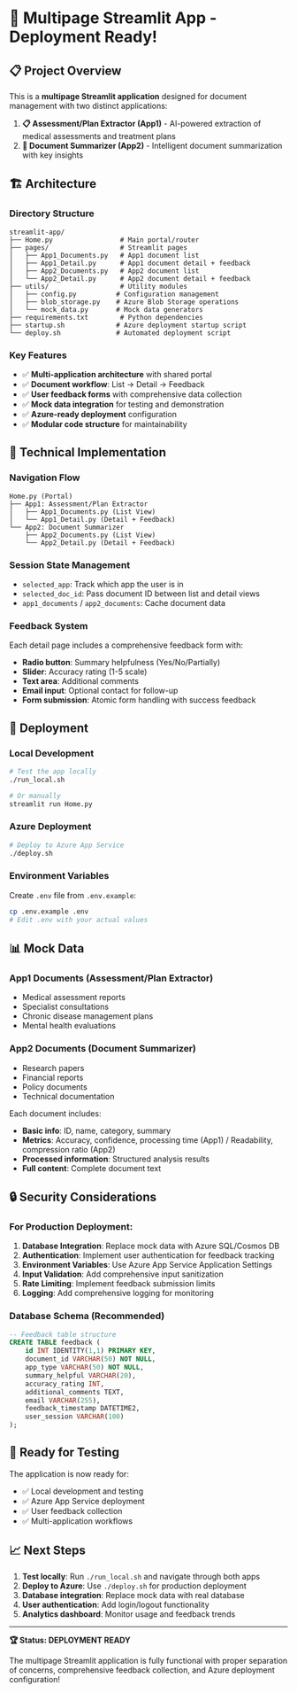 # 🚀 Multipage Streamlit App - Deployment Ready!

## 📋 Project Overview

This is a **multipage Streamlit application** designed for document management with two distinct applications:

1. **📋 Assessment/Plan Extractor (App1)** - AI-powered extraction of medical assessments and treatment plans
2. **📄 Document Summarizer (App2)** - Intelligent document summarization with key insights

## 🏗️ Architecture

### Directory Structure
```
streamlit-app/
├── Home.py                 # Main portal/router
├── pages/                  # Streamlit pages
│   ├── App1_Documents.py   # App1 document list
│   ├── App1_Detail.py      # App1 document detail + feedback
│   ├── App2_Documents.py   # App2 document list
│   └── App2_Detail.py      # App2 document detail + feedback
├── utils/                  # Utility modules
│   ├── config.py          # Configuration management
│   ├── blob_storage.py    # Azure Blob Storage operations
│   └── mock_data.py       # Mock data generators
├── requirements.txt        # Python dependencies
├── startup.sh             # Azure deployment startup script
└── deploy.sh              # Automated deployment script
```

### Key Features
- ✅ **Multi-application architecture** with shared portal
- ✅ **Document workflow**: List → Detail → Feedback
- ✅ **User feedback forms** with comprehensive data collection
- ✅ **Mock data integration** for testing and demonstration
- ✅ **Azure-ready deployment** configuration
- ✅ **Modular code structure** for maintainability

## 🔧 Technical Implementation

### Navigation Flow
```
Home.py (Portal)
├── App1: Assessment/Plan Extractor
│   ├── App1_Documents.py (List View)
│   └── App1_Detail.py (Detail + Feedback)
└── App2: Document Summarizer
    ├── App2_Documents.py (List View)
    └── App2_Detail.py (Detail + Feedback)
```

### Session State Management
- `selected_app`: Track which app the user is in
- `selected_doc_id`: Pass document ID between list and detail views
- `app1_documents` / `app2_documents`: Cache document data

### Feedback System
Each detail page includes a comprehensive feedback form with:
- **Radio button**: Summary helpfulness (Yes/No/Partially)
- **Slider**: Accuracy rating (1-5 scale)
- **Text area**: Additional comments
- **Email input**: Optional contact for follow-up
- **Form submission**: Atomic form handling with success feedback

## 🚀 Deployment

### Local Development
```bash
# Test the app locally
./run_local.sh

# Or manually
streamlit run Home.py
```

### Azure Deployment
```bash
# Deploy to Azure App Service
./deploy.sh
```

### Environment Variables
Create `.env` file from `.env.example`:
```bash
cp .env.example .env
# Edit .env with your actual values
```

## 📊 Mock Data

### App1 Documents (Assessment/Plan Extractor)
- Medical assessment reports
- Specialist consultations  
- Chronic disease management plans
- Mental health evaluations

### App2 Documents (Document Summarizer)
- Research papers
- Financial reports
- Policy documents
- Technical documentation

Each document includes:
- **Basic info**: ID, name, category, summary
- **Metrics**: Accuracy, confidence, processing time (App1) / Readability, compression ratio (App2)
- **Processed information**: Structured analysis results
- **Full content**: Complete document text

## 🔒 Security Considerations

### For Production Deployment:
1. **Database Integration**: Replace mock data with Azure SQL/Cosmos DB
2. **Authentication**: Implement user authentication for feedback tracking
3. **Environment Variables**: Use Azure App Service Application Settings
4. **Input Validation**: Add comprehensive input sanitization
5. **Rate Limiting**: Implement feedback submission limits
6. **Logging**: Add comprehensive logging for monitoring

### Database Schema (Recommended)
```sql
-- Feedback table structure
CREATE TABLE feedback (
    id INT IDENTITY(1,1) PRIMARY KEY,
    document_id VARCHAR(50) NOT NULL,
    app_type VARCHAR(50) NOT NULL,
    summary_helpful VARCHAR(20),
    accuracy_rating INT,
    additional_comments TEXT,
    email VARCHAR(255),
    feedback_timestamp DATETIME2,
    user_session VARCHAR(100)
);
```

## 🎯 Ready for Testing

The application is now ready for:
- ✅ Local development and testing
- ✅ Azure App Service deployment
- ✅ User feedback collection
- ✅ Multi-application workflows

## 📈 Next Steps

1. **Test locally**: Run `./run_local.sh` and navigate through both apps
2. **Deploy to Azure**: Use `./deploy.sh` for production deployment
3. **Database integration**: Replace mock data with real database
4. **User authentication**: Add login/logout functionality
5. **Analytics dashboard**: Monitor usage and feedback trends

---

**🏆 Status: DEPLOYMENT READY**

The multipage Streamlit application is fully functional with proper separation of concerns, comprehensive feedback collection, and Azure deployment configuration!
